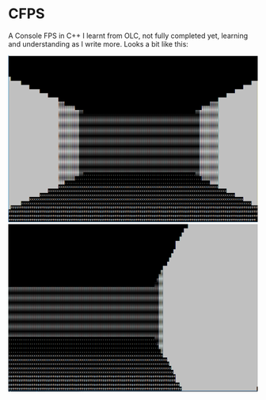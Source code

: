 # CFPS
A Console FPS in C++ I learnt from OLC, not fully completed yet, learning and understanding as I write more.
Looks a bit like this:

![First](Screenshots/Capture.PNG)
![Second](Screenshots/Capture2.PNG)
